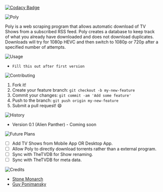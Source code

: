 
[![Codacy Badge](https://api.codacy.com/project/badge/Grade/f619e2394a694709a2a9e9169d1b5e1d)](https://app.codacy.com/app/ponimansky.guy/Poly?utm_source=github.com&utm_medium=referral&utm_content=Voidustries/Poly&utm_campaign=badger)

![Poly](img/readme/Title.png)

Poly is a web scraping program that allows automatic download of TV Shows from a
subscribed RSS feed. Poly creates a database to keep track of what you already
have downloaded and does not download duplicates. Downloads will try for 1080p
HEVC and then switch to 1080p or 720p after a specified number of attempts.

![Usage](img/readme/Usage.png)

* `Fill this out after first version`

![Contributing](img/readme/Contributing.png)

1. Fork it!
2. Create your feature branch: `git checkout -b my-new-feature`
3. Commit your changes: `git commit -am 'Add some feature'`
4. Push to the branch: `git push origin my-new-feature`
5. Submit a pull request! :smile:

![History](img/readme/History.png)

* Version 0.1 (Alien Panther) - Coming soon

![Future Plans](img/readme/FuturePlans.png)

- [ ] Add TV Shows from Mobile App OR Desktop App.
- [ ] Allow Poly to directly download torrents rather than a external program.
- [ ] Sync with TheTVDB for Show renaming.
- [ ] Sync with TheTVDB for meta data.

![Credits](img/readme/Credits.png)

* [Stone Monarch](https://gitlab.com/StoneMonarch)
* [Guy Ponimansky](https://github.com/gponimansky)
